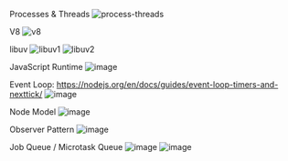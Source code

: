Processes & Threads 
![process-threads](https://user-images.githubusercontent.com/66877/222950275-99c61aba-32b2-420a-96ad-3d570973a877.png)


V8 
![v8](https://user-images.githubusercontent.com/66877/222950678-a1e003c3-713a-400d-a365-11f091dabb08.png)


libuv
![libuv1](https://user-images.githubusercontent.com/66877/222951040-d98e99c5-5e7c-4fa4-a0ba-524d0cc3113c.png)
![libuv2](https://user-images.githubusercontent.com/66877/222951069-3f4d2822-0668-4b34-9734-e7213b799c4d.png)


JavaScript Runtime
![image](https://user-images.githubusercontent.com/66877/223119768-25d6b069-e3fa-4e9a-a934-c802fee03122.png)


Event Loop: https://nodejs.org/en/docs/guides/event-loop-timers-and-nexttick/ 
![image](https://user-images.githubusercontent.com/66877/222959315-fef28ad3-8bdb-44f1-a503-81b9f16faabe.png)


Node Model 
![image](https://user-images.githubusercontent.com/66877/222959695-b7e60f74-e41a-4bce-906d-f200bb423610.png)


Observer Pattern
![image](https://user-images.githubusercontent.com/66877/223073292-aa145f76-1fab-40bf-872b-68b83bb4d9fb.png)


Job Queue / Microtask Queue
![image](https://user-images.githubusercontent.com/66877/223182197-d87a4be6-bd3f-4eca-9c4a-ad4ec695f9f7.png)
![image](https://user-images.githubusercontent.com/66877/223182706-3eb7c957-2f04-46fa-8e25-5478d6198dcb.png)
